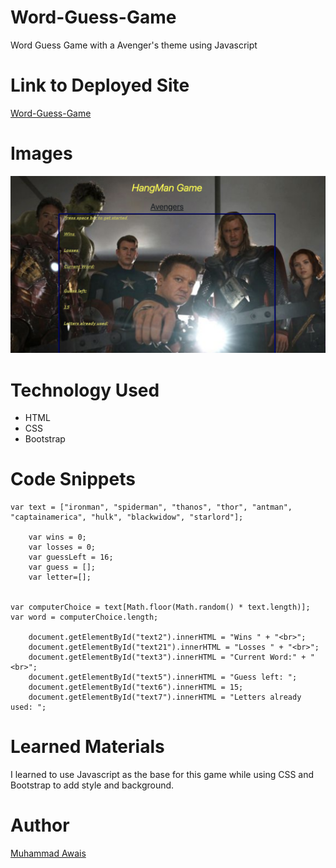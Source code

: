 # Word-Guess-Game
Word Guess Game with a Avenger's theme using Javascript

# Link to Deployed Site

[Word-Guess-Game](https://mawais54013.github.io/Word-Guess-Game/)

# Images
![Game](assets/images/screen1.png)

# Technology Used 
- HTML
- CSS
- Bootstrap

# Code Snippets
```
var text = ["ironman", "spiderman", "thanos", "thor", "antman", "captainamerica", "hulk", "blackwidow", "starlord"];

    var wins = 0;
    var losses = 0;
    var guessLeft = 16;
    var guess = [];
    var letter=[];


var computerChoice = text[Math.floor(Math.random() * text.length)];
var word = computerChoice.length;

    document.getElementById("text2").innerHTML = "Wins " + "<br>";
    document.getElementById("text21").innerHTML = "Losses " + "<br>";
    document.getElementById("text3").innerHTML = "Current Word:" + "<br>";
    document.getElementById("text5").innerHTML = "Guess left: ";
    document.getElementById("text6").innerHTML = 15;
    document.getElementById("text7").innerHTML = "Letters already used: ";
```
# Learned Materials
I learned to use Javascript as the base for this game while using CSS and Bootstrap to add style and background.

# Author
[Muhammad Awais](https://github.com/mawais54013/Bootstrap-Portfolio)
